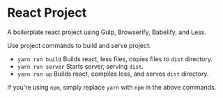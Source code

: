 # React Project

A boilerplate react project using Gulp, Browserify, Babelify, and Less.

Use project commands to build and serve project:
* `yarn run build` Builds react, less files, copies files to `dist` directory.
* `yarn run server` Starts server, serving `dist`.
* `yarn run up` Builds react, compiles less, and serves `dist` directory.

If you're using `npm`, simply replace `yarn` with `npm` in the above commands.
